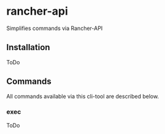 # rancher-api
Simplifies commands via Rancher-API

## Installation

ToDo

## Commands

All commands available via this cli-tool are described below.

### exec

ToDo
